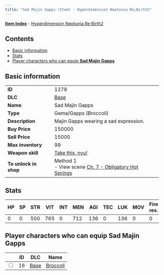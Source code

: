 ```yaml
---
title: "Sad Majin Gapps (Item) - Hyperdimension Neptunia Re;Birth2"
---
```


[**Item Index**](/neptunia/rb2/item/index.html) - [Hyperdimension Neptunia Re;Birth2](/neptunia/rb2)

## Contents

- [Basic information](#basic-information)
- [Stats](#stats)
- [Player characters who can equip **Sad Majin Gapps**](#player-characters-who-can-equip-sad-majin-gapps)

## Basic information

|   |   |
| -- | -- |
| **ID** | 1278 |
| **DLC** | [Base](/neptunia/rb2/dlc/0-base.html) |
| **Name** | Sad Majin Gapps |
| **Type** | Gema/Gapps (Broccoli) |
| **Description** | Majin Gapps wearing a sad expression. |
| **Buy Price** | 150000 |
| **Sell Price** | 15000 |
| **Max inventory** | 99 |
| **Weapon skill** | [Take this, nyu!](/neptunia/rb2/skill/0-1802-take-this-nyu.html) |
| **To unlock in shop** | Method 1<br />- View scene [Ch. 7 - Obligatory Hot Springs](/neptunia/rb2/scene/0-456-ch-7-obligatory-hot-springs.html) |

## Stats

| HP | SP | STR | VIT | INT | MEN | AGI | TEC | LUK | MOV | Fire res. | Ice res. | Wind res. | Lightning res. |
| -- | -- | --- | --- | --- | --- | --- | --- | --- | --- | --------- | -------- | --------- | -------------- |
| 0 | 0 | 500 | 765 | 0 | 712 | 136 | 0 | 136 | 0 | 0 | 0 | 0 | 0 |

## Player characters who can equip **Sad Majin Gapps**

|    | ID | DLC | Name |
| -- | -- | --- | ---- |
| <input type="checkbox" id="rb2-player-0-16" class="trackbox" /> | 16 | [Base](/neptunia/rb2/dlc/0-base.html) | [Broccoli](/neptunia/rb2/player/0-16-broccoli.html) |